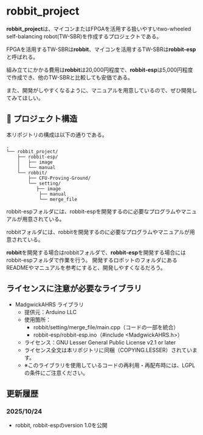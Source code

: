 # robbit_project

**robbit_project**は、マイコンまたはFPGAを活用する扱いやすいtwo-wheeled self-balancing robot(TW-SBR)を作成するプロジェクトである。

FPGAを活用するTW-SBRは**robbit**、マイコンを活用するTW-SBRは**robbit-esp**と呼ばれる。

組み立てにかかる費用は**robbit**は20,000円程度で、**robbit-esp**は5,000円程度で作成でき、他のTW-SBRと比較しても安価である。

また、開発がしやすくなるように、マニュアルを用意しているので、ぜひ開発してみてほしい。

## 📁 プロジェクト構造

本リポジトリの構成は以下の通りである。

    .
    └── robbit_project/
        ├── robbit-esp/
        │   ├── image
        │   └── manual
        └── robbit/
            ├── CFU-Proving-Ground/
            └── setting/
               ├── image
                ├── manual
                └── merge_file

robbit-espフォルダには、robbit-espを開発するのに必要なプログラムやマニュアルが用意されている。

robbitフォルダには、robbitを開発するのに必要なプログラムやマニュアルが用意されている。

**robbit**を開発する場合はrobbitフォルダで、**robbit-esp**を開発する場合にはrobbit-espフォルダで作業を行う。
開発するロボットのフォルダにあるREADMEやマニュアルを参考にすると、開発しやすくなるだろう。

## ライセンスに注意が必要なライブラリ

- MadgwickAHRS ライブラリ
    - 提供元：Arduino LLC
    - 使用箇所：
        - robbit/setting/merge_file/main.cpp（コードの一部を統合）
        - robbit-esp/robbit-esp.ino（#include <MadgwickAHRS.h>）
    - ライセンス：GNU Lesser General Public License v2.1 or later
    - ライセンス全文は本リポジトリに同梱（COPYING.LESSER）されています。
    - ※このライブラリを使用しているコードの再利用・再配布時には、LGPLの条件にご注意ください。

## 更新履歴

### 2025/10/24

- robbit, robbit-espのversion 1.0を公開
